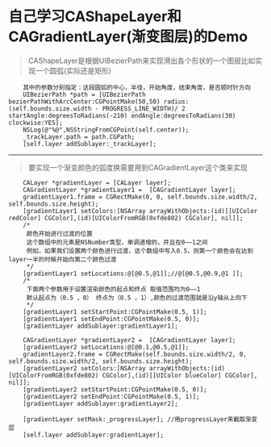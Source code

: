 # 自己学习CAShapeLayer和CAGradientLayer(渐变图层)的Demo

> CAShapeLayer是根据UIBezierPath来实现滑出各个形状的一个图层比如实现一个圆弧(实际还是矩形)

        其中的参数分别指定：这段圆弧的中心，半径，开始角度，结束角度，是否顺时针方向
        UIBezierPath *path = [UIBezierPath bezierPathWithArcCenter:CGPointMake(50,50) radius:(self.bounds.size.width - PROGRESS_LINE_WIDTH)/ 2 startAngle:degreesToRadians(-210) endAngle:degreesToRadians(30) clockwise:YES];
        NSLog(@"%@",NSStringFromCGPoint(self.center));
        _trackLayer.path = path.CGPath;
        [self.layer addSublayer:_trackLayer];

***
> 要实现一个渐变颜色的弧度换需要用到CAGradientLayer这个类来实现

        CALayer *gradientLayer = [CALayer layer];
        CAGradientLayer *gradientLayer1 =  [CAGradientLayer layer];
        gradientLayer1.frame = CGRectMake(0, 0, self.bounds.size.width/2, self.bounds.size.height);
        [gradientLayer1 setColors:[NSArray arrayWithObjects:(id)[[UIColor redColor] CGColor],(id)[UIColorFromRGB(0xfde802) CGColor], nil]];
        /*
         颜色开始进行过渡的位置
         这个数组中的元素是NSNumber类型，单调递增的，并且在0——1之间
         例如，如果我们设置两个颜色进行过渡，这个数组中写入0.5，则第一个颜色会在达到layer一半的时候开始向第二个颜色过渡
         */
        [gradientLayer1 setLocations:@[@0.5,@1]];//@[@0.5,@0.9,@1 ]];
        /*
         下面两个参数用于设置渲染颜色的起点和终点 取值范围均为0——1
         默认起点为（0.5 ，0） 终点为（0.5 ，1）,颜色的过渡范围就是沿y轴从上向下
         */
        [gradientLayer1 setStartPoint:CGPointMake(0.5, 1)];
        [gradientLayer1 setEndPoint:CGPointMake(0.5, 0)];
        [gradientLayer addSublayer:gradientLayer1];
        
        CAGradientLayer *gradientLayer2 =  [CAGradientLayer layer];
        [gradientLayer2 setLocations:@[@0.1,@0.5,@1]];
        gradientLayer2.frame = CGRectMake(self.bounds.size.width/2, 0, self.bounds.size.width/2, self.bounds.size.height);
        [gradientLayer2 setColors:[NSArray arrayWithObjects:(id)[UIColorFromRGB(0xfde802) CGColor],(id)[[UIColor blueColor] CGColor], nil]];
        [gradientLayer2 setStartPoint:CGPointMake(0.5, 0)];
        [gradientLayer2 setEndPoint:CGPointMake(0.5, 1)];
        [gradientLayer addSublayer:gradientLayer2];
        
        [gradientLayer setMask:_progressLayer]; //用progressLayer来截取渐变层
        [self.layer addSublayer:gradientLayer];
